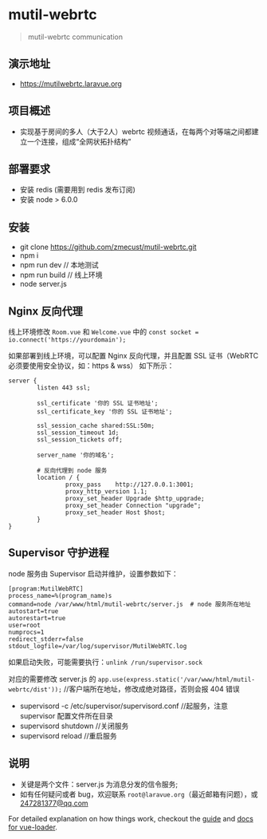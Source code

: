 # mutil-webrtc

> mutil-webrtc communication

## 演示地址

- https://mutilwebrtc.laravue.org

## 项目概述

- 实现基于房间的多人（大于2人）webrtc 视频通话，在每两个对等端之间都建立一个连接，组成“全网状拓扑结构”

## 部署要求

- 安装 redis (需要用到 redis 发布订阅)
- 安装 node > 6.0.0

## 安装

- git clone https://github.com/zmecust/mutil-webrtc.git
- npm i
- npm run dev    // 本地测试
- npm run build  // 线上环境
- node server.js

## Nginx 反向代理

线上环境修改 `Room.vue` 和 `Welcome.vue` 中的 `const socket = io.connect('https://yourdomain');`

如果部署到线上环境，可以配置 Nginx 反向代理，并且配置 SSL 证书（WebRTC 必须要使用安全协议，如：https & wss）
如下所示：

```
server {
        listen 443 ssl;

        ssl_certificate '你的 SSL 证书地址';
        ssl_certificate_key '你的 SSL 证书地址';
        
        ssl_session_cache shared:SSL:50m;
        ssl_session_timeout 1d;
        ssl_session_tickets off;

        server_name '你的域名';

        # 反向代理到 node 服务
        location / {
                proxy_pass    http://127.0.0.1:3001;
                proxy_http_version 1.1;
                proxy_set_header Upgrade $http_upgrade;
                proxy_set_header Connection "upgrade";
                proxy_set_header Host $host;
        }
}
```

## Supervisor 守护进程

node 服务由 Supervisor 启动并维护，设置参数如下：

```
[program:MutilWebRTC]
process_name=%(program_name)s
command=node /var/www/html/mutil-webrtc/server.js  # node 服务所在地址
autostart=true
autorestart=true
user=root
numprocs=1
redirect_stderr=false
stdout_logfile=/var/log/supervisor/MutilWebRTC.log
```
如果启动失败，可能需要执行：`unlink /run/supervisor.sock`

对应的需要修改 server.js 的 `app.use(express.static('/var/www/html/mutil-webrtc/dist'));` //客户端所在地址，修改成绝对路径，否则会报 404 错误

- supervisord -c /etc/supervisor/supervisord.conf //起服务，注意 supervisor 配置文件所在目录
- supervisord shutdown //关闭服务 
- supervisord reload //重启服务 

## 说明

- 关键是两个文件：server.js 为消息分发的信令服务;
- 如有任何疑问或者 bug，欢迎联系 `root@laravue.org`（最近邮箱有问题），或 247281377@qq.com 

For detailed explanation on how things work, checkout the [guide](http://vuejs-templates.github.io/webpack/) and [docs for vue-loader](http://vuejs.github.io/vue-loader).
